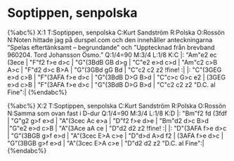 # Soptippen, senpolska

{%abc%}
X:1
T:Soptippen, senpolska
C:Kurt Sandström
R:Polska
O:Rossön
N:Noten hittade jag på durspel.com och den innehåller anteckningarna ”Spelas eftertänksamt – begrundande” och ”Upptecknad från brevband 960204. Tord Johansson Ösmo.”
Q:1/4=90
M:3/4
L:1/8
K:C
|: "Am"e2 ec (3ece | "F"f2 f>e d>c | "G"(3BdB GB d>g | "C"e2 e>d c>d | 
"Am"c2 c>B A>c | "F"d2 d>c B>A | "G"(3GBd gG Bd | "C"c2 c2 z2 !fine! :|
|: "C"(3GEG e>d c>B | "F"(3AFA f>e d>c | "G"(3BdB D>G B>d | "C"c>c G>c e2 | 
(3GEG e>d c>B | "F"(3AFA f>e d>c | "G"(3BdB D>G B>d | "C"c2 c2 z2 "D.C. al Fine":|
{%endabc%}

{%abc%}
X:2
T:Soptippen, senpolska
C:Kurt Sandström
R:Polska
O:Rossön
N:Samma som ovan fast i D-dur
Q:1/4=90
M:3/4
L:1/8
K:D
|: "Bm"f2 fd (3fdf | "G"g2 g>f e>d | "A"(3cec Ac e>a | "D"f2 f>e d>e | 
"Bm"d2 d>c B>d |"G"e2 e>d c>B | "A"(3Ace aA ce | "D"d2 d2 z2 !fine! :|
|: "D"(3AFA f>e d>c | "G"(3BGB g>f e>d | "A"(3cec E>A c>e | "D"d>d A>d f2 | 
(3AFA f>e d>c | "G"(3BGB g>f e>d | "A"(3cec E>A c>e | "D"d2 d2 z2 "D.C. al Fine":|
{%endabc%}



